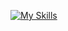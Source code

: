 [![My Skills](https://skillicons.dev/icons?i=c,cpp,cs,python,godot,arch,linux,raspberrypi,vscode)](https://skillicons.dev)
